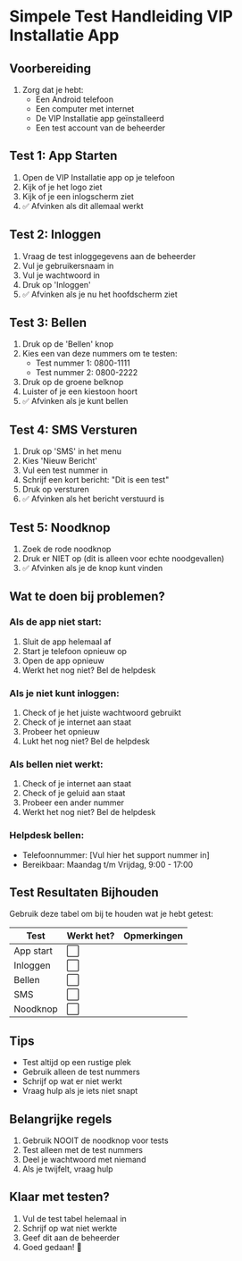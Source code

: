 # Simpele Test Handleiding VIP Installatie App

## Voorbereiding
1. Zorg dat je hebt:
   - Een Android telefoon
   - Een computer met internet
   - De VIP Installatie app geïnstalleerd
   - Een test account van de beheerder

## Test 1: App Starten
1. Open de VIP Installatie app op je telefoon
2. Kijk of je het logo ziet
3. Kijk of je een inlogscherm ziet
4. ✅ Afvinken als dit allemaal werkt

## Test 2: Inloggen
1. Vraag de test inloggegevens aan de beheerder
2. Vul je gebruikersnaam in
3. Vul je wachtwoord in
4. Druk op 'Inloggen'
5. ✅ Afvinken als je nu het hoofdscherm ziet

## Test 3: Bellen
1. Druk op de 'Bellen' knop
2. Kies een van deze nummers om te testen:
   - Test nummer 1: 0800-1111
   - Test nummer 2: 0800-2222
3. Druk op de groene belknop
4. Luister of je een kiestoon hoort
5. ✅ Afvinken als je kunt bellen

## Test 4: SMS Versturen
1. Druk op 'SMS' in het menu
2. Kies 'Nieuw Bericht'
3. Vul een test nummer in
4. Schrijf een kort bericht: "Dit is een test"
5. Druk op versturen
6. ✅ Afvinken als het bericht verstuurd is

## Test 5: Noodknop
1. Zoek de rode noodknop
2. Druk er NIET op (dit is alleen voor echte noodgevallen)
3. ✅ Afvinken als je de knop kunt vinden

## Wat te doen bij problemen?

### Als de app niet start:
1. Sluit de app helemaal af
2. Start je telefoon opnieuw op
3. Open de app opnieuw
4. Werkt het nog niet? Bel de helpdesk

### Als je niet kunt inloggen:
1. Check of je het juiste wachtwoord gebruikt
2. Check of je internet aan staat
3. Probeer het opnieuw
4. Lukt het nog niet? Bel de helpdesk

### Als bellen niet werkt:
1. Check of je internet aan staat
2. Check of je geluid aan staat
3. Probeer een ander nummer
4. Werkt het nog niet? Bel de helpdesk

### Helpdesk bellen:
- Telefoonnummer: [Vul hier het support nummer in]
- Bereikbaar: Maandag t/m Vrijdag, 9:00 - 17:00

## Test Resultaten Bijhouden

Gebruik deze tabel om bij te houden wat je hebt getest:

| Test          | Werkt het? | Opmerkingen |
|---------------|------------|-------------|
| App start     | ⬜         |             |
| Inloggen      | ⬜         |             |
| Bellen        | ⬜         |             |
| SMS           | ⬜         |             |
| Noodknop      | ⬜         |             |

## Tips
- Test altijd op een rustige plek
- Gebruik alleen de test nummers
- Schrijf op wat er niet werkt
- Vraag hulp als je iets niet snapt

## Belangrijke regels
1. Gebruik NOOIT de noodknop voor tests
2. Test alleen met de test nummers
3. Deel je wachtwoord met niemand
4. Als je twijfelt, vraag hulp

## Klaar met testen?
1. Vul de test tabel helemaal in
2. Schrijf op wat niet werkte
3. Geef dit aan de beheerder
4. Goed gedaan! 🌟